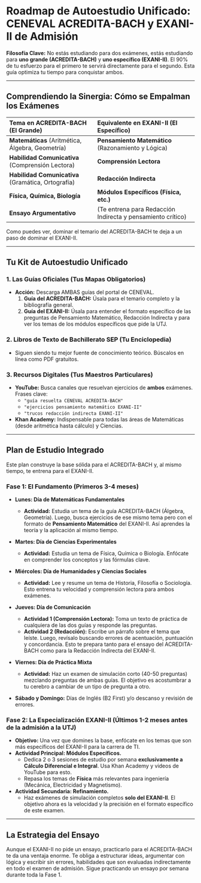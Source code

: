 # Roadmap de Autoestudio Unificado: CENEVAL ACREDITA-BACH y EXANI-II de Admisión

**Filosofía Clave:** No estás estudiando para dos exámenes, estás estudiando para **uno grande (ACREDITA-BACH)** y **uno específico (EXANI-II)**. El 90% de tu esfuerzo para el primero te servirá directamente para el segundo. Esta guía optimiza tu tiempo para conquistar ambos.

---

## Comprendiendo la Sinergia: Cómo se Empalman los Exámenes

| Tema en ACREDITA-BACH (El Grande) | Equivalente en EXANI-II (El Específico) |
| :--- | :--- |
| **Matemáticas** (Aritmética, Álgebra, Geometría) | **Pensamiento Matemático** (Razonamiento y Lógica) |
| **Habilidad Comunicativa** (Comprensión Lectora) | **Comprensión Lectora** |
| **Habilidad Comunicativa** (Gramática, Ortografía) | **Redacción Indirecta** |
| **Física, Química, Biología** | **Módulos Específicos (Física, etc.)** |
| **Ensayo Argumentativo** | (Te entrena para Redacción Indirecta y pensamiento crítico) |

Como puedes ver, dominar el temario del ACREDITA-BACH te deja a un paso de dominar el EXANI-II.

---

## Tu Kit de Autoestudio Unificado

### 1. Las Guías Oficiales (Tus Mapas Obligatorios)

*   **Acción:** Descarga AMBAS guías del portal de CENEVAL.
    1.  **Guía del ACREDITA-BACH:** Úsala para el temario completo y la bibliografía general.
    2.  **Guía del EXANI-II:** Úsala para entender el formato específico de las preguntas de Pensamiento Matemático, Redacción Indirecta y para ver los temas de los módulos específicos que pide la UTJ.

### 2. Libros de Texto de Bachillerato SEP (Tu Enciclopedia)

*   Siguen siendo tu mejor fuente de conocimiento teórico. Búscalos en línea como PDF gratuitos.

### 3. Recursos Digitales (Tus Maestros Particulares)

*   **YouTube:** Busca canales que resuelvan ejercicios de **ambos** exámenes. Frases clave:
    *   `"guía resuelta CENEVAL ACREDITA-BACH"`
    *   `"ejercicios pensamiento matemático EXANI-II"`
    *   `"trucos redacción indirecta EXANI-II"`
*   **Khan Academy:** Indispensable para todas las áreas de Matemáticas (desde aritmética hasta cálculo) y Ciencias.

---

## Plan de Estudio Integrado

Este plan construye la base sólida para el ACREDITA-BACH y, al mismo tiempo, te entrena para el EXANI-II.

### **Fase 1: El Fundamento (Primeros 3-4 meses)**

*   **Lunes: Día de Matemáticas Fundamentales**
    *   **Actividad:** Estudia un tema de la guía ACREDITA-BACH (Álgebra, Geometría). Luego, busca ejercicios de ese mismo tema pero con el formato de **Pensamiento Matemático** del EXANI-II. Así aprendes la teoría y la aplicación al mismo tiempo.

*   **Martes: Día de Ciencias Experimentales**
    *   **Actividad:** Estudia un tema de Física, Química o Biología. Enfócate en comprender los conceptos y las fórmulas clave.

*   **Miércoles: Día de Humanidades y Ciencias Sociales**
    *   **Actividad:** Lee y resume un tema de Historia, Filosofía o Sociología. Esto entrena tu velocidad y comprensión lectora para ambos exámenes.

*   **Jueves: Día de Comunicación**
    *   **Actividad 1 (Comprensión Lectora):** Toma un texto de práctica de cualquiera de las dos guías y responde las preguntas.
    *   **Actividad 2 (Redacción):** Escribe un párrafo sobre el tema que leíste. Luego, revísalo buscando errores de acentuación, puntuación y concordancia. Esto te prepara tanto para el ensayo del ACREDITA-BACH como para la Redacción Indirecta del EXANI-II.

*   **Viernes: Día de Práctica Mixta**
    *   **Actividad:** Haz un examen de simulación corto (40-50 preguntas) mezclando preguntas de ambas guías. El objetivo es acostumbrar a tu cerebro a cambiar de un tipo de pregunta a otro.

*   **Sábado y Domingo:** Días de Inglés (B2 First) y/o descanso y revisión de errores.

### **Fase 2: La Especialización EXANI-II (Últimos 1-2 meses antes de la admisión a la UTJ)**

*   **Objetivo:** Una vez que domines la base, enfócate en los temas que son más específicos del EXANI-II para la carrera de TI.
*   **Actividad Principal: Módulos Específicos.**
    *   Dedica 2 o 3 sesiones de estudio por semana **exclusivamente a Cálculo Diferencial e Integral**. Usa Khan Academy y videos de YouTube para esto.
    *   Repasa los temas de **Física** más relevantes para ingeniería (Mecánica, Electricidad y Magnetismo).
*   **Actividad Secundaria: Refinamiento.**
    *   Haz exámenes de simulación completos **solo del EXANI-II**. El objetivo ahora es la velocidad y la precisión en el formato específico de este examen.

---

## La Estrategia del Ensayo

Aunque el EXANI-II no pide un ensayo, practicarlo para el ACREDITA-BACH te da una ventaja enorme. Te obliga a estructurar ideas, argumentar con lógica y escribir sin errores, habilidades que son evaluadas indirectamente en todo el examen de admisión. Sigue practicando un ensayo por semana durante toda la Fase 1.